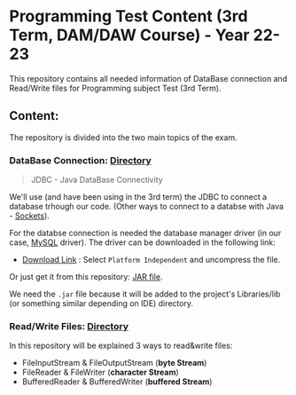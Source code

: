# Programming Test Content (3rd Term, DAM/DAW Course) - Year 22-23

This repository contains all needed information of DataBase connection and Read/Write files for Programming subject Test (3rd Term).

## Content:

The repository is divided into the two main topics of the exam.

### DataBase Connection: [Directory](DB/)

> JDBC - Java DataBase Connectivity

We'll use (and have been using in the 3rd term) the JDBC to connect a database trhough our code. (Other ways to connect to a databse with Java - [Sockets](https://www.baeldung.com/a-guide-to-java-sockets "Java Socket Programming")).

For the databse connection is needed the database manager driver (in our case, [MySQL](https://www.mysql.com/ "MySQL web page") driver). The driver can be downloaded in the following link:

-  [Download Link](https://dev.mysql.com/downloads/connector/j/) : Select `Platform Independent` and uncompress the file.

Or just get it from this repository: [JAR file](DB/mysql-connector-j-8.0.33.jar).

We need the `.jar` file because it will be added to the project's Libraries/lib (or something similar depending on IDE) directory.

### Read/Write Files: [Directory](Files/)

In this repository will be explained 3 ways to read&write files:

-  FileInputStream & FileOutputStream (**byte Stream**)
-  FileReader & FileWriter (**character Stream**)
-  BufferedReader & BufferedWriter (**buffered Stream**)
